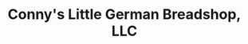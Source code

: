 ---
title: "Conny's Little German Breadshop, LLC"
url: /peru/connys-little-german-breadshop-llc/
shop: Bäckerei
---